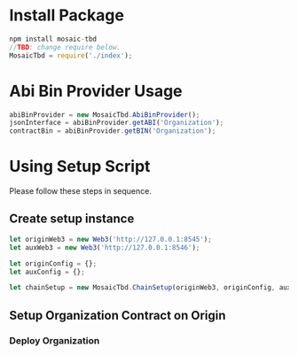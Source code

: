 


# Install Package
```js
npm install mosaic-tbd
//TBD: change require below.
MosaicTbd = require('./index');
```

# Abi Bin Provider Usage
```js
abiBinProvider = new MosaicTbd.AbiBinProvider();
jsonInterface = abiBinProvider.getABI('Organization');
contractBin = abiBinProvider.getBIN('Organization');
```



# Using Setup Script
Please follow these steps in sequence.

## Create setup instance
```js
let originWeb3 = new Web3('http://127.0.0.1:8545');
let auxWeb3 = new Web3('http://127.0.0.1:8546');

let originConfig = {};
let auxConfig = {};

let chainSetup = new MosaicTbd.ChainSetup(originWeb3, originConfig, auxWeb3, auxConfig);
```

## Setup Organization Contract on Origin
### Deploy Organization
```js

```